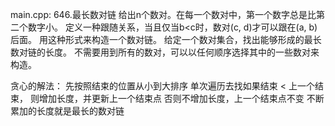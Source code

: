 main.cpp:
646.最长数对链
给出n个数对。在每一个数对中，第一个数字总是比第二个数字小。
定义一种跟随关系，当且仅当b<c时，数对(c, d)才可以跟在(a, b)后面。
用这种形式来构造一个数对链。
给定一个数对集合，找出能够形成的最长数对链的长度。
不需要用到所有的数对，可以以任何顺序选择其中的一些数对来构造。


贪心的解法：
先按照结束的位置从小到大排序
单次遍历去找如果结束 < 上一个结束，
则增加长度，并更新上一个结束点
否则不增加长度，上一个结束点不变
不断累加的长度就是最长的数对链
